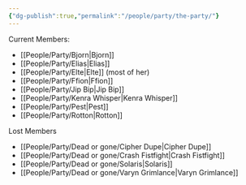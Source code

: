 ```yaml
---
{"dg-publish":true,"permalink":"/people/party/the-party/"}
---
```


Current Members:
- [[People/Party/Bjorn\|Bjorn]]
- [[People/Party/Elias\|Elias]]
- [[People/Party/Elte\|Elte]] (most of her)
- [[People/Party/Ffion\|Ffion]]
- [[People/Party/Jip Bip\|Jip Bip]]
- [[People/Party/Kenra Whisper\|Kenra Whisper]]
- [[People/Party/Pest\|Pest]]
- [[People/Party/Rotton\|Rotton]]

Lost Members
- [[People/Party/Dead or gone/Cipher Dupe\|Cipher Dupe]]
- [[People/Party/Dead or gone/Crash Fistfight\|Crash Fistfight]]
- [[People/Party/Dead or gone/Solaris\|Solaris]]
- [[People/Party/Dead or gone/Varyn Grimlance\|Varyn Grimlance]]